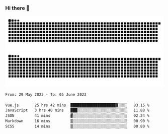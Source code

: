 ### Hi there 👋

![GitHub Snake Light](https://raw.githubusercontent.com/jichangee/jichangee/output/github-snake.svg#gh-light-mode-only)
![GitHub Snake dark](https://raw.githubusercontent.com/jichangee/jichangee/output/github-snake-dark.svg#gh-dark-mode-only)

<!--START_SECTION:waka-->

```txt
From: 29 May 2023 - To: 05 June 2023

Vue.js       25 hrs 42 mins  ████████████████████▓░░░░   83.15 %
JavaScript   3 hrs 40 mins   ███░░░░░░░░░░░░░░░░░░░░░░   11.88 %
JSON         41 mins         ▓░░░░░░░░░░░░░░░░░░░░░░░░   02.24 %
Markdown     16 mins         ▒░░░░░░░░░░░░░░░░░░░░░░░░   00.90 %
SCSS         14 mins         ▒░░░░░░░░░░░░░░░░░░░░░░░░   00.80 %
```

<!--END_SECTION:waka-->

<!--
![GitHub Snake Light](github-snake.svg#gh-light-mode-only)
![GitHub Snake dark](github-snake-dark.svg#gh-dark-mode-only)
-->

<!--
**jichangee/jichangee** is a ✨ _special_ ✨ repository because its `README.md` (this file) appears on your GitHub profile.

Here are some ideas to get you started:

- 🔭 I’m currently working on ...
- 🌱 I’m currently learning ...
- 👯 I’m looking to collaborate on ...
- 🤔 I’m looking for help with ...
- 💬 Ask me about ...
- 📫 How to reach me: ...
- 😄 Pronouns: ...
- ⚡ Fun fact: ...
-->
